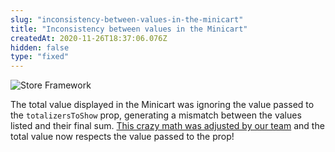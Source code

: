 ```yaml
---
slug: "inconsistency-between-values-in-the-minicart"
title: "Inconsistency between values in the Minicart"
createdAt: 2020-11-26T18:37:06.076Z
hidden: false
type: "fixed"
---
```


![Store Framework](https://cdn.jsdelivr.net/gh/vtexdocs/dev-portal-content@main/images/inconsistency-between-values-in-the-minicart-0.png)

The total value displayed in the Minicart was ignoring the value passed to the `totalizersToShow` prop, generating a mismatch between the values listed and their final sum. [This crazy math was adjusted by our team](https://github.com/vtex-apps/checkout-summary/pull/38) and the total value now respects the value passed to the prop!
